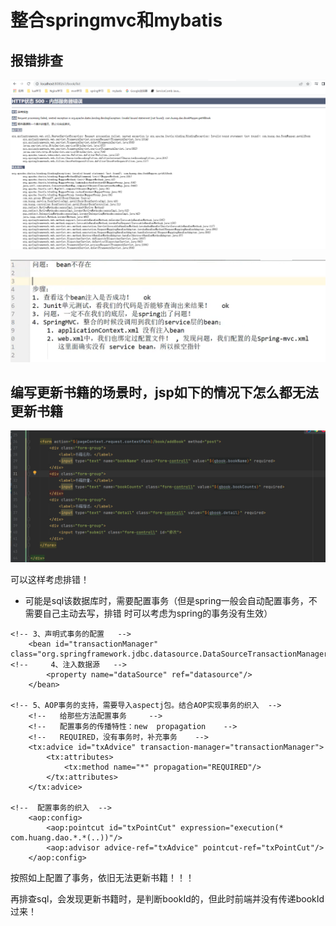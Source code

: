 # 整合springmvc和mybatis

## 报错排查

![img.png](img.png)

![img_1.png](img_1.png)

## 编写更新书籍的场景时，jsp如下的情况下怎么都无法更新书籍

![img_2.png](img_2.png)

可以这样考虑排错！

* 可能是sql该数据库时，需要配置事务（但是spring一般会自动配置事务，不需要自己主动去写，排错
时可以考虑为spring的事务没有生效）

```shell
<!-- 3、声明式事务的配置   -->
    <bean id="transactionManager" class="org.springframework.jdbc.datasource.DataSourceTransactionManager">
<!--     4、注入数据源   -->
        <property name="dataSource" ref="datasource"/>
    </bean>

<!-- 5、AOP事务的支持，需要导入aspectj包。结合AOP实现事务的织入  -->
    <!--   给那些方法配置事务     -->
    <!--   配置事务的传播特性：new  propagation    -->
    <!--   REQUIRED，没有事务时，补充事务    -->
    <tx:advice id="txAdvice" transaction-manager="transactionManager">
        <tx:attributes>
            <tx:method name="*" propagation="REQUIRED"/>
        </tx:attributes>
    </tx:advice>

<!--  配置事务的织入  -->
    <aop:config>
        <aop:pointcut id="txPointCut" expression="execution(* com.huang.dao.*.*(..))"/>
        <aop:advisor advice-ref="txAdvice" pointcut-ref="txPointCut"/>
    </aop:config>
```

按照如上配置了事务，依旧无法更新书籍！！！

再排查sql，会发现更新书籍时，是判断bookId的，但此时前端并没有传递bookId过来！